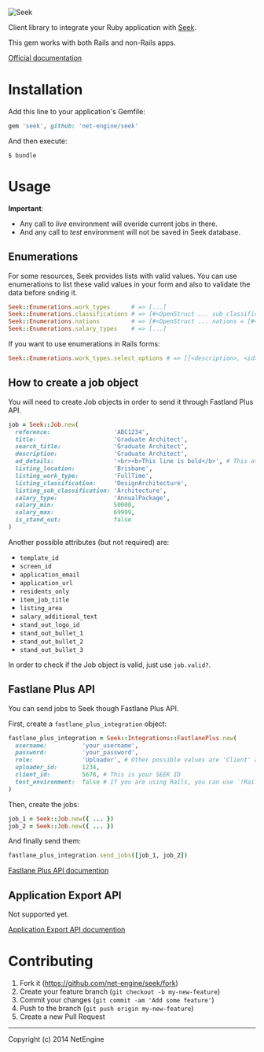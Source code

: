 ![Seek](http://www.seek.com.au/content/images/logos/logo-seek-main@2x.gif)

Client library to integrate your Ruby application with [Seek](http://seek.com.au/).

This gem works with both Rails and non-Rails apps.

[Official documentation](http://developer.seek.com.au/)

# Installation

Add this line to your application's Gemfile:

```ruby
gem 'seek', github: 'net-engine/seek'
```

And then execute:

    $ bundle

# Usage

**Important**:

* Any call to *live* environment will overide current jobs in there.
* And any call to *test* environment will not be saved in Seek database.

## Enumerations

For some resources, Seek provides lists with valid values. You can use enumerations to list these valid values in your form and also to validate the data before snding it.

```ruby
Seek::Enumerations.work_types      # => [...]
Seek::Enumerations.classifications # => [#<OpenStruct ... sub_classifications = [...]]
Seek::Enumerations.nations         # => [#<OpenStruct ... nations = [#<OpenStruct ... states = [#<OpenStruct ... locations = [#<OpenStruct ... areas = [...]]]]]
Seek::Enumerations.salary_types    # => [...]
```

If you want to use enumerations in Rails forms:

```ruby
Seek::Enumerations.work_types.select_options # => [[<description>, <id>], ...]
```

## How to create a job object

You will need to create Job objects in order to send it through Fastland Plus API.

```ruby
job = Seek::Job.new(
  reference:                  'ABC1234',
  title:                      'Graduate Architect',
  search_title:               'Graduate Architect',
  description:                'Graduate Architect',
  ad_details:                 '<br><b>This line is bold</b>', # This attribute accepts HTML code
  listing_location:           'Brisbane',
  listing_work_type:          'FullTime',
  listing_classification:     'DesignArchitecture',
  listing_sub_classification: 'Architecture',
  salary_type:                'AnnualPackage',
  salary_min:                 50000,
  salary_max:                 69999,
  is_stand_out:               false
)
```

Another possible attributes (but not required) are:

* `template_id`
* `screen_id`
* `application_email`
* `application_url`
* `residents_only`
* `item_job_title`
* `listing_area`
* `salary_additional_text`
* `stand_out_logo_id`
* `stand_out_bullet_1`
* `stand_out_bullet_2`
* `stand_out_bullet_3`

In order to check if the Job object is valid, just use `job.valid?`.

## Fastlane Plus API

You can send jobs to Seek though Fastlane Plus API.

First, create a `fastlane_plus_integration` object:

```ruby
fastlane_plus_integration = Seek::Integrations::FastlanePlus.new(
  username:          'your_username',
  password:          'your_password',
  role:              'Uploader', # Other possible values are 'Client' and 'Agent'
  uploader_id:       1234,
  client_id:         5678, # This is your SEEK ID
  test_environment:  false # If you are using Rails, you can use `!Rails.env.production?`
)
```

Then, create the jobs:

```ruby
job_1 = Seek::Job.new({ ... })
job_2 = Seek::Job.new({ ... })
```

And finally send them:

```ruby
fastlane_plus_integration.send_jobs([job_1, job_2])
```

[Fastlane Plus API documention](http://developer.seek.com.au/docs/partner-api/methods/fastlaneplus-api)

## Application Export API

Not supported yet.

[Application Export API documention](http://developer.seek.com.au/docs/partner-api/methods/application-export-api)

# Contributing

1. Fork it (https://github.com/net-engine/seek/fork)
2. Create your feature branch (`git checkout -b my-new-feature`)
3. Commit your changes (`git commit -am 'Add some feature'`)
4. Push to the branch (`git push origin my-new-feature`)
5. Create a new Pull Request

---

Copyright (c) 2014 NetEngine
